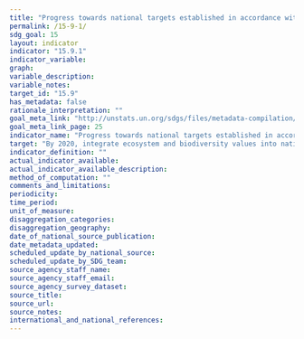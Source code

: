 ```yaml
---
title: "Progress towards national targets established in accordance with Aichi Biodiversity Target 2 of the Strategic Plan for Biodiversity 2011-2020"
permalink: /15-9-1/
sdg_goal: 15
layout: indicator
indicator: "15.9.1"
indicator_variable: 
graph: 
variable_description: 
variable_notes: 
target_id: "15.9"
has_metadata: false
rationale_interpretation: ""
goal_meta_link: "http://unstats.un.org/sdgs/files/metadata-compilation/Metadata-Goal-15.pdf"
goal_meta_link_page: 25
indicator_name: "Progress towards national targets established in accordance with Aichi Biodiversity Target 2 of the Strategic Plan for Biodiversity 2011-2020"
target: "By 2020, integrate ecosystem and biodiversity values into national and local planning, development processes, poverty reduction strategies and accounts."
indicator_definition: ""
actual_indicator_available: 
actual_indicator_available_description: 
method_of_computation: ""
comments_and_limitations: 
periodicity: 
time_period: 
unit_of_measure: 
disaggregation_categories: 
disaggregation_geography: 
date_of_national_source_publication: 
date_metadata_updated: 
scheduled_update_by_national_source: 
scheduled_update_by_SDG_team: 
source_agency_staff_name: 
source_agency_staff_email: 
source_agency_survey_dataset: 
source_title: 
source_url: 
source_notes: 
international_and_national_references: 
---
```


